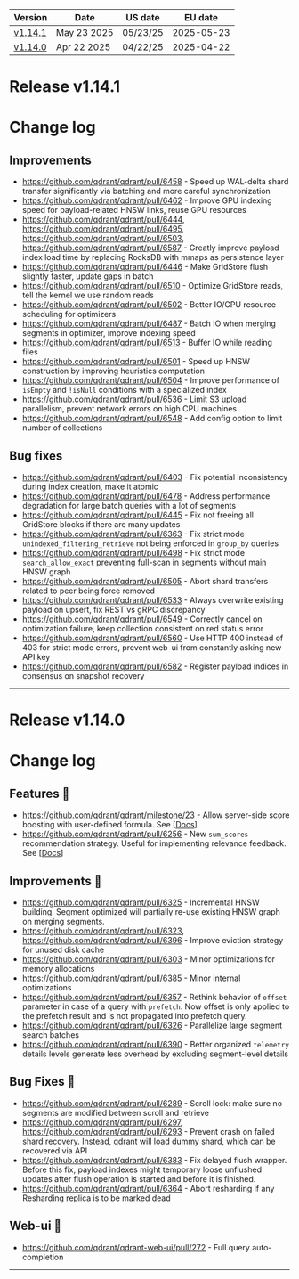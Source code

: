| Version | Date | US date | EU date |
| ------- | ---- | ------- | ------- |
| [v1.14.1](qdrant-v1.14.md#release-v1141) | May 23 2025 | 05/23/25 | 2025-05-23 |
| [v1.14.0](qdrant-v1.14.md#release-v1140) | Apr 22 2025 | 04/22/25 | 2025-04-22 |



# Release v1.14.1
# Change log

## Improvements

* https://github.com/qdrant/qdrant/pull/6458 - Speed up WAL-delta shard transfer significantly via batching and more careful synchronization
* https://github.com/qdrant/qdrant/pull/6462 - Improve GPU indexing speed for payload-related HNSW links, reuse GPU resources
* https://github.com/qdrant/qdrant/pull/6444, https://github.com/qdrant/qdrant/pull/6495, https://github.com/qdrant/qdrant/pull/6503, https://github.com/qdrant/qdrant/pull/6587 - Greatly improve payload index load time by replacing RocksDB with mmaps as persistence layer
* https://github.com/qdrant/qdrant/pull/6446 - Make GridStore flush slightly faster, update gaps in batch
* https://github.com/qdrant/qdrant/pull/6510 - Optimize GridStore reads, tell the kernel we use random reads
* https://github.com/qdrant/qdrant/pull/6502 - Better IO/CPU resource scheduling for optimizers
* https://github.com/qdrant/qdrant/pull/6487 - Batch IO when merging segments in optimizer, improve indexing speed
* https://github.com/qdrant/qdrant/pull/6513 - Buffer IO while reading files
* https://github.com/qdrant/qdrant/pull/6501 - Speed up HNSW construction by improving heuristics computation
* https://github.com/qdrant/qdrant/pull/6504 - Improve performance of `isEmpty` and `!isNull` conditions with a specialized index
* https://github.com/qdrant/qdrant/pull/6536 - Limit S3 upload parallelism, prevent network errors on high CPU machines
* https://github.com/qdrant/qdrant/pull/6548 - Add config option to limit number of collections

## Bug fixes

* https://github.com/qdrant/qdrant/pull/6403 - Fix potential inconsistency during index creation, make it atomic
* https://github.com/qdrant/qdrant/pull/6478 - Address performance degradation for large batch queries with a lot of segments
* https://github.com/qdrant/qdrant/pull/6445 - Fix not freeing all GridStore blocks if there are many updates
* https://github.com/qdrant/qdrant/pull/6363 - Fix strict mode `unindexed_filtering_retrieve` not being enforced in `group_by` queries
* https://github.com/qdrant/qdrant/pull/6498 - Fix strict mode `search_allow_exact` preventing full-scan in segments without main HNSW graph
* https://github.com/qdrant/qdrant/pull/6505 - Abort shard transfers related to peer being force removed
* https://github.com/qdrant/qdrant/pull/6533 - Always overwrite existing payload on upsert, fix REST vs gRPC discrepancy
* https://github.com/qdrant/qdrant/pull/6549 - Correctly cancel on optimization failure, keep collection consistent on red status error
* https://github.com/qdrant/qdrant/pull/6560 - Use HTTP 400 instead of 403 for strict mode errors, prevent web-ui from constantly asking new API key
* https://github.com/qdrant/qdrant/pull/6582 - Register payload indices in consensus on snapshot recovery
-----
# Release v1.14.0
# Change log

## Features 🍁

* https://github.com/qdrant/qdrant/milestone/23 - Allow server-side score boosting with user-defined formula. See [[Docs](https://qdrant.tech/documentation/concepts/hybrid-queries/#score-boosting)]
* https://github.com/qdrant/qdrant/pull/6256 - New `sum_scores` recommendation strategy. Useful for implementing relevance feedback. See [[Docs](https://qdrant.tech/documentation/concepts/explore/#sum-scores-strategy)]

## Improvements 🌳

* https://github.com/qdrant/qdrant/pull/6325 - Incremental HNSW building. Segment optimized will partially re-use existing HNSW graph on merging segments.
* https://github.com/qdrant/qdrant/pull/6323, https://github.com/qdrant/qdrant/pull/6396 - Improve eviction strategy for unused disk cache
* https://github.com/qdrant/qdrant/pull/6303 - Minor optimizations for memory allocations
* https://github.com/qdrant/qdrant/pull/6385 - Minor internal optimizations
* https://github.com/qdrant/qdrant/pull/6357 - Rethink behavior of `offset` parameter in case of a query with `prefetch`. Now offset is only applied to the prefetch result and is not propagated into prefetch query.
* https://github.com/qdrant/qdrant/pull/6326 - Parallelize large segment search batches
* https://github.com/qdrant/qdrant/pull/6390 - Better organized `telemetry` details levels generate less overhead by excluding segment-level details

## Bug Fixes 🌵

* https://github.com/qdrant/qdrant/pull/6289 - Scroll lock: make sure no segments are modified between scroll and retrieve
* https://github.com/qdrant/qdrant/pull/6297, https://github.com/qdrant/qdrant/pull/6293 - Prevent crash on failed shard recovery. Instead, qdrant will load dummy shard, which can be recovered via API
* https://github.com/qdrant/qdrant/pull/6383 - Fix delayed flush wrapper. Before this fix, payload indexes might temporary loose unflushed updates after flush operation is started and before it is finished.
* https://github.com/qdrant/qdrant/pull/6364 - Abort resharding if any Resharding replica is to be marked dead

## Web-ui 🌾

* https://github.com/qdrant/qdrant-web-ui/pull/272 - Full query auto-completion
-----

